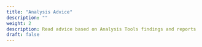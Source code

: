 ```yaml
---
title: "Analysis Advice"
description: ""
weight: 2
description: Read advice based on Analysis Tools findings and reports
draft: false
---
```

